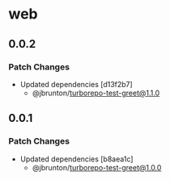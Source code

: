 # web

## 0.0.2

### Patch Changes

- Updated dependencies [d13f2b7]
  - @jbrunton/turborepo-test-greet@1.1.0

## 0.0.1

### Patch Changes

- Updated dependencies [b8aea1c]
  - @jbrunton/turborepo-test-greet@1.0.0
